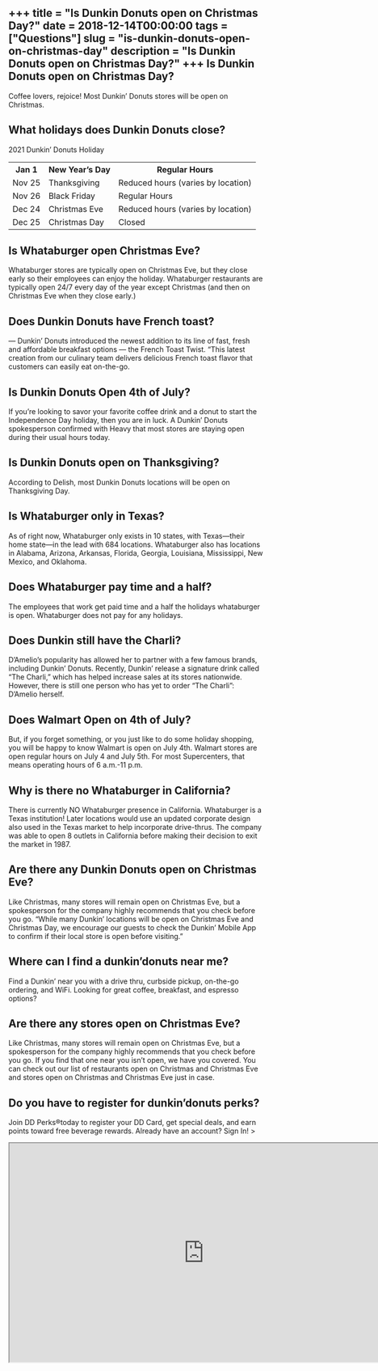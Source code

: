 +++
title = "Is Dunkin Donuts open on Christmas Day?"
date = 2018-12-14T00:00:00
tags = ["Questions"]
slug = "is-dunkin-donuts-open-on-christmas-day"
description = "Is Dunkin Donuts open on Christmas Day?"
+++
Is Dunkin Donuts open on Christmas Day?
---------------------------------------

Coffee lovers, rejoice! Most Dunkin’ Donuts stores will be open on Christmas.

What holidays does Dunkin Donuts close?
---------------------------------------

2021 Dunkin’ Donuts Holiday

<table><tr><th>Jan 1</th><th>New Year’s Day</th><th>Regular Hours</th></tr><tr><td>Nov 25</td><td>Thanksgiving</td><td>Reduced hours (varies by location)</td></tr><tr><td>Nov 26</td><td>Black Friday</td><td>Regular Hours</td></tr><tr><td>Dec 24</td><td>Christmas Eve</td><td>Reduced hours (varies by location)</td></tr><tr><td>Dec 25</td><td>Christmas Day</td><td>Closed</td></tr></table>

Is Whataburger open Christmas Eve?
----------------------------------

Whataburger stores are typically open on Christmas Eve, but they close early so their employees can enjoy the holiday. Whataburger restaurants are typically open 24/7 every day of the year except Christmas (and then on Christmas Eve when they close early.)

Does Dunkin Donuts have French toast?
-------------------------------------

— Dunkin’ Donuts introduced the newest addition to its line of fast, fresh and affordable breakfast options — the French Toast Twist. “This latest creation from our culinary team delivers delicious French toast flavor that customers can easily eat on-the-go.

Is Dunkin Donuts Open 4th of July?
----------------------------------

If you’re looking to savor your favorite coffee drink and a donut to start the Independence Day holiday, then you are in luck. A Dunkin’ Donuts spokesperson confirmed with Heavy that most stores are staying open during their usual hours today.

Is Dunkin Donuts open on Thanksgiving?
--------------------------------------

According to Delish, most Dunkin Donuts locations will be open on Thanksgiving Day.

Is Whataburger only in Texas?
-----------------------------

As of right now, Whataburger only exists in 10 states, with Texas—their home state—in the lead with 684 locations. Whataburger also has locations in Alabama, Arizona, Arkansas, Florida, Georgia, Louisiana, Mississippi, New Mexico, and Oklahoma.

Does Whataburger pay time and a half?
-------------------------------------

The employees that work get paid time and a half the holidays whataburger is open. Whataburger does not pay for any holidays.

Does Dunkin still have the Charli?
----------------------------------

D’Amelio’s popularity has allowed her to partner with a few famous brands, including Dunkin’ Donuts. Recently, Dunkin’ release a signature drink called “The Charli,” which has helped increase sales at its stores nationwide. However, there is still one person who has yet to order “The Charli”: D’Amelio herself.

Does Walmart Open on 4th of July?
---------------------------------

But, if you forget something, or you just like to do some holiday shopping, you will be happy to know Walmart is open on July 4th. Walmart stores are open regular hours on July 4 and July 5th. For most Supercenters, that means operating hours of 6 a.m.-11 p.m.

Why is there no Whataburger in California?
------------------------------------------

There is currently NO Whataburger presence in California. Whataburger is a Texas institution! Later locations would use an updated corporate design also used in the Texas market to help incorporate drive-thrus. The company was able to open 8 outlets in California before making their decision to exit the market in 1987.

Are there any Dunkin Donuts open on Christmas Eve?
--------------------------------------------------

Like Christmas, many stores will remain open on Christmas Eve, but a spokesperson for the company highly recommends that you check before you go. “While many Dunkin’ locations will be open on Christmas Eve and Christmas Day, we encourage our guests to check the Dunkin’ Mobile App to confirm if their local store is open before visiting.”

Where can I find a dunkin’donuts near me?
-----------------------------------------

Find a Dunkin’ near you with a drive thru, curbside pickup, on-the-go ordering, and WiFi. Looking for great coffee, breakfast, and espresso options?

Are there any stores open on Christmas Eve?
-------------------------------------------

Like Christmas, many stores will remain open on Christmas Eve, but a spokesperson for the company highly recommends that you check before you go. If you find that one near you isn’t open, we have you covered. You can check out our list of restaurants open on Christmas and Christmas Eve and stores open on Christmas and Christmas Eve just in case.

Do you have to register for dunkin’donuts perks?
------------------------------------------------

Join DD Perks®today to register your DD Card, get special deals, and earn points toward free beverage rewards. Already have an account? Sign In! &gt;

<iframe allow="accelerometer; autoplay; clipboard-write; encrypted-media; gyroscope; picture-in-picture" allowfullscreen="" class="__youtube_prefs__  epyt-is-override  no-lazyload" data-no-lazy="1" data-origheight="433" data-origwidth="770" data-skipgform_ajax_framebjll="" height="433" id="_ytid_62987" loading="lazy" src="https://www.youtube.com/embed/Zj9UY-jZHM8?enablejsapi=1&autoplay=0&cc_load_policy=0&cc_lang_pref=&iv_load_policy=1&loop=0&modestbranding=0&rel=1&fs=1&playsinline=0&autohide=2&theme=dark&color=red&controls=1&" title="YouTube player" width="770"></iframe>